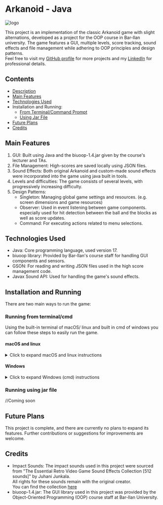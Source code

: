 # Arkanoid - Java

<img src="https://github.com/YuvalAnteby/Arkanoid/blob/main/resources/logo.jpg" alt="logo">

This project is an implementation of the classic Arkanoid game with slight alternations, developed as a project for the OOP course in Bar-Ilan university.
The game features a GUI, multiple levels, score tracking, sound effects and file management while adhering to OOP principles and design patterns.<br />
Feel free to visit my [GitHub profile](https://github.com/YuvalAnteby) for more projects and my [LinkedIn](https://www.linkedin.com/in/yuval-anteby/) for professional details.

## Contents

- [Description](#arkanoid---java)
- [Main Features](#main-features)
- [Technologies Used](#technologies-used)
- Installation and Running:
   - [From Terminal/Command Prompt](#running-from-terminalcmd)
   - [Using Jar File](#running-using-jar-file)
- [Future Plans](#future-plans)
- [Credits](#credits)

## Main Features

1. GUI: Built using Java and the biuoop-1.4.jar given by the course's lecturer and TAs.
2. File Management: High-scores are saved locally using JSON files.
3. Sound Effects: Both original Arkanoid and custom-made sound effects were incorporated into the game using java built in tools.
4. Levels and difficulties: The game consists of several levels, with progressively increasing difficulty.
5. Design Patterns:
    * Singleton: Managing global game settings and resources. (e.g. screen dimensions and game resources)
    * Observer: Used in event listening between game components. especially used for hit detection between the ball and the blocks as well as score updates.
    * Command: For executing actions related to menu selections.

## Technologies Used
* Java: Core programming language, used version 17.
* biuoop library: Provided by Bar-Ilan's course staff for handling GUI components and sensors.
* GSON: For reading and writing JSON files used in the high score management code.  
* Javax Sound API: Used for handling the game's sound effects.

## Installation and Running

There are two main ways to run the game:

### Running from terminal/cmd
Using the built-in terminal of macOS/ linux and built in cmd of windows you can follow these steps to easily run the game. 
#### macOS and linux

<details>
<summary>Click to expand macOS and linux instructions</summary>

1. Clone the repository:
```bash
git clone https://github.com/YuvalAnteby/Arkanoid.git
```
2. Navigate to the project directory:
```bash
cd Arkanoid
```
3. Compile the code:
```bash
javac -cp biuoop-1.4.jar:*.java
```
4. Run the game:
```bash
java -cp biuoop.jar:ArkanoidGame
```
</details>

#### Windows

<details>
<summary>Click to expand Windows (cmd) instructions</summary>

1. Clone the repository:
```bash
git clone https://github.com/YuvalAnteby/Arkanoid.git
```
2. Navigate to the project directory:
```bash
cd Arkanoid
```
3. Compile all the source code:
```bash
for /R src %f in (*.java) do javac -cp "lib/*" -d out "%f"
```
4. Run the code:
```bash
java -cp "out;lib/*" Main
```
</details>

### Running using jar file

//Coming soon

## Future Plans

This project is complete, and there are currently no plans to expand its features. Further contributions or suggestions for improvements are welcome.

## Credits
- Impact Sounds: The impact sounds used in this project were sourced from "The Essential Retro Video Game Sound Effects Collection [512 sounds]" by Juhani Junkala.<br />
All rights for these sounds remain with the original creator.<br />
  You can find the collection [here](https://opengameart.org/content/512-sound-effects-8-bit-style)
- biuoop-1.4.jar: The GUI library used in this project was provided by the Object-Oriented Programming (OOP) course staff at Bar-Ilan University.
